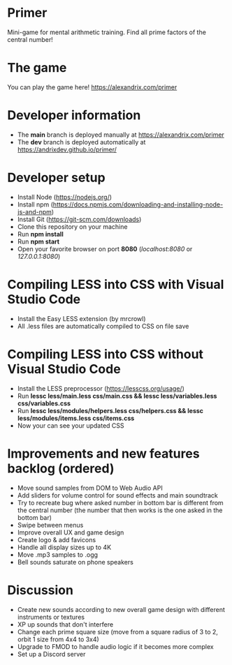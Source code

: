 # Primer
Mini-game for mental arithmetic training. Find all prime factors of the central number!

# The game
You can play the game here!
https://alexandrix.com/primer

# Developer information
* The **main** branch is deployed manually at https://alexandrix.com/primer
* The **dev** branch is deployed automatically at https://andrixdev.github.io/primer/

# Developer setup
* Install Node (https://nodejs.org/)
* Install npm (https://docs.npmjs.com/downloading-and-installing-node-js-and-npm)
* Install Git (https://git-scm.com/downloads)
* Clone this repository on your machine
* Run **npm install**
* Run **npm start**
* Open your favorite browser on port **8080** (*localhost:8080* or *127.0.0.1:8080*)

# Compiling LESS into CSS with Visual Studio Code
* Install the Easy LESS extension (by mrcrowl)
* All .less files are automatically compiled to CSS on file save

# Compiling LESS into CSS without Visual Studio Code
* Install the LESS preprocessor (https://lesscss.org/usage/)
* Run **lessc less/main.less css/main.css && lessc less/variables.less css/variables.css**
* Run **lessc less/modules/helpers.less css/helpers.css && lessc less/modules/items.less css/items.css**
* Now your can see your updated CSS

# Improvements and new features backlog (ordered)
* Move sound samples from DOM to Web Audio API
* Add sliders for volume control for sound effects and main soundtrack
* Try to recreate bug where asked number in bottom bar is different from the central number (the number that then works is the one asked in the bottom bar)
* Swipe between menus
* Improve overall UX and game design
* Create logo & add favicons
* Handle all display sizes up to 4K
* Move .mp3 samples to .ogg
* Bell sounds saturate on phone speakers

# Discussion
* Create new sounds according to new overall game design with different instruments or textures
* XP up sounds that don't interfere
* Change each prime square size (move from a square radius of 3 to 2, orbit 1 size from 4x4 to 3x4)
* Upgrade to FMOD to handle audio logic if it becomes more complex
* Set up a Discord server
